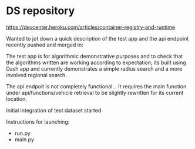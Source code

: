 # DS repository

https://devcenter.heroku.com/articles/container-registry-and-runtime

Wanted to jot down a quick description of the test app and the api endpoint recently pushed and merged in:

The test app is for algorithmic demonstrative purposes and to check that the algorithms written are working according to expectation;
its built using Dash app and currently demonstrates a simple radius search and a more involved regional search.

The api endpoit is not completely functional... It requires the main function under api/functions/vehicle retrieval to be slightly rewritten for
its current location.

Initial integration of test dataset started

Instructions for launching:
- run.py 
- main.py
